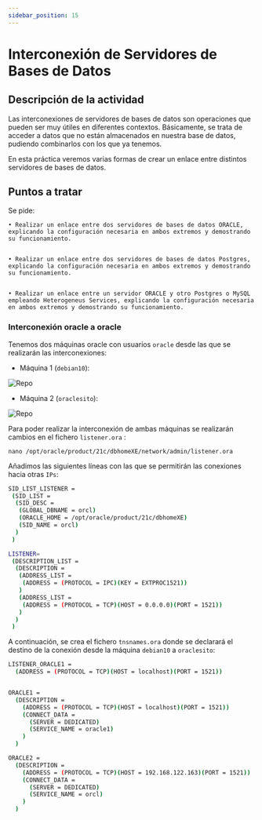 ```yaml
---
sidebar_position: 15
---
```


# Interconexión de Servidores de Bases de Datos

## Descripción de la actividad

Las interconexiones de servidores de bases de datos son operaciones que pueden ser muy útiles en diferentes contextos. Básicamente, se trata de acceder a datos que no están almacenados en nuestra base de datos, pudiendo combinarlos con los que ya tenemos.

En esta práctica veremos varias formas de crear un enlace entre distintos servidores de bases de datos.

## Puntos a tratar

Se pide:

    • Realizar un enlace entre dos servidores de bases de datos ORACLE, explicando la configuración necesaria en ambos extremos y demostrando su funcionamiento.
      

    • Realizar un enlace entre dos servidores de bases de datos Postgres, explicando la configuración necesaria en ambos extremos y demostrando su funcionamiento.
      

    • Realizar un enlace entre un servidor ORACLE y otro Postgres o MySQL empleando Heterogeneus Services, explicando la configuración necesaria en ambos extremos y demostrando su funcionamiento.


### Interconexión oracle a oracle

Tenemos dos máquinas oracle con usuarios `oracle` desde las que se realizarán las interconexiones:

* Máquina 1 (`debian10`):

![Repo](/img/BBDD/interconexion.png)

* Máquina 2 (`oraclesito`):

![Repo](/img/BBDD/interconexion-2.png)

Para poder realizar la interconexión de ambas máquinas se realizarán cambios en el fichero `listener.ora` :

    nano /opt/oracle/product/21c/dbhomeXE/network/admin/listener.ora

Añadimos las siguientes líneas con las que se permitirán las conexiones hacia otras `IPs`:

```bash
SID_LIST_LISTENER =
 (SID_LIST =
  (SID_DESC =
   (GLOBAL_DBNAME = orcl)
   (ORACLE_HOME = /opt/oracle/product/21c/dbhomeXE)
   (SID_NAME = orcl)
  )
 )

LISTENER=
 (DESCRIPTION_LIST =
  (DESCRIPTION =
   (ADDRESS_LIST =
    (ADDRESS = (PROTOCOL = IPC)(KEY = EXTPROC1521))
   )
   (ADDRESS_LIST =
    (ADDRESS = (PROTOCOL = TCP)(HOST = 0.0.0.0)(PORT = 1521))
   )
  )
 )
```

A continuación, se crea el fichero `tnsnames.ora` donde se declarará el destino de la conexión desde la máquina `debian10` a `oraclesito`:

```bash
LISTENER_ORACLE1 =
  (ADDRESS = (PROTOCOL = TCP)(HOST = localhost)(PORT = 1521))


ORACLE1 =
  (DESCRIPTION =
    (ADDRESS = (PROTOCOL = TCP)(HOST = localhost)(PORT = 1521))
    (CONNECT_DATA =
      (SERVER = DEDICATED)
      (SERVICE_NAME = oracle1)
    )
  )

ORACLE2 =
  (DESCRIPTION =
    (ADDRESS = (PROTOCOL = TCP)(HOST = 192.168.122.163)(PORT = 1521))
    (CONNECT_DATA =
      (SERVER = DEDICATED)
      (SERVICE_NAME = orcl)
    )
  )
```

